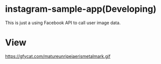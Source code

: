 # instagram-sample-app(Developing)

This is just a using Facebook API to call user image data.


# View
https://gfycat.com/matureunripeiaerismetalmark.gif
